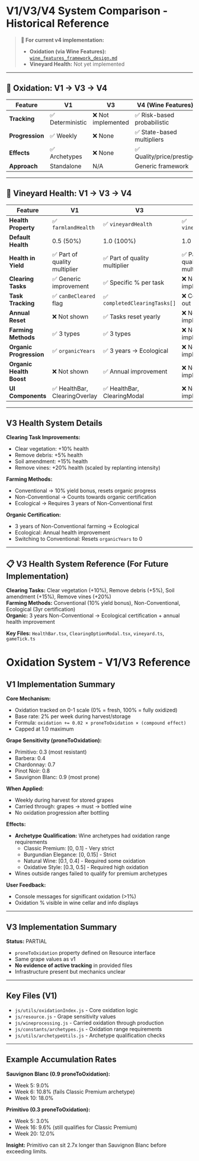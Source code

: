 # V1/V3/V4 System Comparison - Historical Reference

> **📌 For current v4 implementation:**
> - **Oxidation (via Wine Features):** [`wine_features_framework_design.md`](wine_features_framework_design.md)
> - **Vineyard Health:** Not yet implemented

---

## 🔬 Oxidation: V1 → V3 → V4

| Feature | V1 | V3 | V4 (Wine Features) |
|---------|----|----|---------------------|
| **Tracking** | ✅ Deterministic | ❌ Not implemented | ✅ Risk-based probabilistic |
| **Progression** | ✅ Weekly | ❌ None | ✅ State-based multipliers |
| **Effects** | ✅ Archetypes | ❌ None | ✅ Quality/price/prestige |
| **Approach** | Standalone | N/A | Generic framework |

---

## 🌱 Vineyard Health: V1 → V3 → V4

| Feature | V1 | V3 | V4 |
|---------|----|----|-----|
| **Health Property** | ✅ `farmlandHealth` | ✅ `vineyardHealth` | ✅ `vineyardHealth` |
| **Default Health** | 0.5 (50%) | 1.0 (100%) | 1.0 (100%) |
| **Health in Yield** | ✅ Part of quality multiplier | ✅ Part of quality multiplier | ✅ Part of quality multiplier |
| **Clearing Tasks** | ✅ Generic improvement | ✅ Specific % per task | ❌ Not implemented |
| **Task Tracking** | ✅ `canBeCleared` flag | ✅ `completedClearingTasks[]` | ❌ Commented out |
| **Annual Reset** | ❌ Not shown | ✅ Tasks reset yearly | ❌ Not implemented |
| **Farming Methods** | ✅ 3 types | ✅ 3 types | ❌ Not implemented |
| **Organic Progression** | ✅ `organicYears` | ✅ 3 years → Ecological | ❌ Not implemented |
| **Organic Health Boost** | ❌ Not shown | ✅ Annual improvement | ❌ Not implemented |
| **UI Components** | ✅ HealthBar, ClearingOverlay | ✅ HealthBar, ClearingModal | ❌ Not implemented |

---

## V3 Health System Details

**Clearing Task Improvements:**
- Clear vegetation: +10% health
- Remove debris: +5% health
- Soil amendment: +15% health
- Remove vines: +20% health (scaled by replanting intensity)

**Farming Methods:**
- Conventional → 10% yield bonus, resets organic progress
- Non-Conventional → Counts towards organic certification
- Ecological → Requires 3 years of Non-Conventional first

**Organic Certification:**
- 3 years of Non-Conventional farming → Ecological
- Ecological: Annual health improvement
- Switching to Conventional: Resets `organicYears` to 0

---

## 📋 V3 Health System Reference (For Future Implementation)

**Clearing Tasks:** Clear vegetation (+10%), Remove debris (+5%), Soil amendment (+15%), Remove vines (+20%)  
**Farming Methods:** Conventional (10% yield bonus), Non-Conventional, Ecological (3yr certification)  
**Organic:** 3 years Non-Conventional → Ecological certification + annual health improvement

**Key Files:** `HealthBar.tsx`, `ClearingOptionModal.tsx`, `vineyard.ts`, `gameTick.ts`

# Oxidation System - V1/V3 Reference

## V1 Implementation Summary

**Core Mechanism:**
- Oxidation tracked on 0-1 scale (0% = fresh, 100% = fully oxidized)
- Base rate: 2% per week during harvest/storage
- Formula: `oxidation += 0.02 × proneToOxidation × (compound effect)`
- Capped at 1.0 maximum

**Grape Sensitivity (proneToOxidation):**
- Primitivo: 0.3 (most resistant)
- Barbera: 0.4
- Chardonnay: 0.7
- Pinot Noir: 0.8
- Sauvignon Blanc: 0.9 (most prone)

**When Applied:**
- Weekly during harvest for stored grapes
- Carried through: grapes → must → bottled wine
- No oxidation progression after bottling

**Effects:**
- **Archetype Qualification:** Wine archetypes had oxidation range requirements
  - Classic Premium: [0, 0.1] - Very strict
  - Burgundian Elegance: [0, 0.15] - Strict
  - Natural Wine: [0.1, 0.4] - Required some oxidation
  - Oxidative Style: [0.3, 0.5] - Required high oxidation
- Wines outside ranges failed to qualify for premium archetypes

**User Feedback:**
- Console messages for significant oxidation (>1%)
- Oxidation % visible in wine cellar and info displays

---

## V3 Implementation Summary

**Status:** PARTIAL
- `proneToOxidation` property defined on Resource interface
- Same grape values as v1
- **No evidence of active tracking** in provided files
- Infrastructure present but mechanics unclear

---

## Key Files (V1)

- `js/utils/oxidationIndex.js` - Core oxidation logic
- `js/resource.js` - Grape sensitivity values
- `js/wineprocessing.js` - Carried oxidation through production
- `js/constants/archetypes.js` - Oxidation range requirements
- `js/utils/archetypeUtils.js` - Archetype qualification checks

---

## Example Accumulation Rates

**Sauvignon Blanc (0.9 proneToOxidation):**
- Week 5: 9.0%
- Week 6: 10.8% (fails Classic Premium archetype)
- Week 10: 18.0%

**Primitivo (0.3 proneToOxidation):**
- Week 5: 3.0%
- Week 16: 9.6% (still qualifies for Classic Premium)
- Week 20: 12.0%

**Insight:** Primitivo can sit 2.7x longer than Sauvignon Blanc before exceeding limits.
